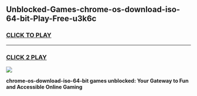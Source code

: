 
## Unblocked-Games-chrome-os-download-iso-64-bit-Play-Free-u3k6c
<h3>
<a href="https://premium76.site?title=chrome-os-download-iso-64-bit&ref=21A">CLICK TO PLAY</a></h3>
<hr>

<h3>
<a href="https://premium76.site?title=chrome-os-download-iso-64-bit&ref=21A">CLICK 2 PLAY</a>
  
</h3>

<a href="https://premium76.site?title=chrome-os-download-iso-64-bit&ref=21A"><img src="https://clearcache.store/games.png"></a>


**chrome-os-download-iso-64-bit games unblocked: Your Gateway to Fun and Accessible Online Gaming**

